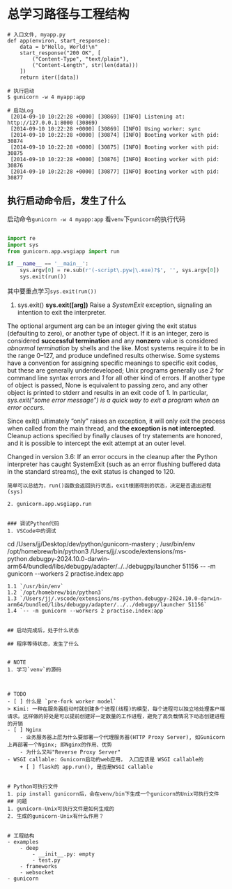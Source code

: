 

# 总学习路径与工程结构

```
# 入口文件, myapp.py
def app(environ, start_response):
    data = b"Hello, World!\n"
    start_response("200 OK", [
        ("Content-Type", "text/plain"),
        ("Content-Length", str(len(data)))
    ])
    return iter([data])

# 执行启动
$ gunicorn -w 4 myapp:app

# 启动Log
 [2014-09-10 10:22:28 +0000] [30869] [INFO] Listening at: http://127.0.0.1:8000 (30869)
 [2014-09-10 10:22:28 +0000] [30869] [INFO] Using worker: sync
 [2014-09-10 10:22:28 +0000] [30874] [INFO] Booting worker with pid: 30874
 [2014-09-10 10:22:28 +0000] [30875] [INFO] Booting worker with pid: 30875
 [2014-09-10 10:22:28 +0000] [30876] [INFO] Booting worker with pid: 30876
 [2014-09-10 10:22:28 +0000] [30877] [INFO] Booting worker with pid: 30877

```
## 执行启动命令后，发生了什么
启动命令`gunicorn -w 4 myapp:app`
看`venv`下`gunicorn`的执行代码
```python

import re
import sys
from gunicorn.app.wsgiapp import run 

if __name__ == '__main__':
    sys.argv[0] = re.sub(r'(-script\.pyw|\.exe)?$', '', sys.argv[0])
    sys.exit(run())

```

其中要重点学习`sys.exit(run())`
1. sys.exit()
**sys.exit([arg])**
Raise a *SystemExit* exception, signaling an intention to exit the interpreter.

The optional argument arg can be an integer giving the exit status (defaulting to zero), or another type of object. 
If it is an integer, zero is considered **successful termination** and any **nonzero** value is considered *abnormal termination* by shells and the like. Most systems require it to be in the range 0–127, and produce undefined results otherwise. Some systems have a convention for assigning specific meanings to specific exit codes, but these are generally underdeveloped; Unix programs generally use *2* for command line syntax errors and *1* for all other kind of errors. If another type of object is passed, None is equivalent to passing zero, and any other object is printed to stderr and results in an exit code of 1. In particular, *sys.exit("some error message") is a quick way to exit a program when an error occurs*.

Since exit() ultimately “only” raises an exception, it will only exit the process when called from the main thread, and **the exception is not intercepted**. Cleanup actions specified by finally clauses of try statements are honored, and it is possible to intercept the exit attempt at an outer level.

Changed in version 3.6: If an error occurs in the cleanup after the Python interpreter has caught SystemExit (such as an error flushing buffered data in the standard streams), the exit status is changed to 120.
```
简单可以总结为，run()函数会返回执行状态，exit根据得到的状态，决定是否退出进程(sys)

2. gunicorn.app.wsgiapp.run


### 调试Python代码
1. VSCode中的调试
```
cd /Users/jj/Desktop/dev/python/gunicorn-mastery ; /usr/bin/env /opt/homebrew/bin/python3 
/Users/jj/.vscode/extensions/ms-python.debugpy-2024.10.0-darwin-arm64/bundled/libs/debugpy/adapter/../../debugpy/launcher 51156 -- -m gunicorn --workers 2 practise.index:app 
```
1.1 `/usr/bin/env`
1.2 `/opt/homebrew/bin/python3`
1.3 `/Users/jj/.vscode/extensions/ms-python.debugpy-2024.10.0-darwin-arm64/bundled/libs/debugpy/adapter/../../debugpy/launcher 51156`
1.4 `-- -m gunicorn --workers 2 practise.index:app`


## 启动完成后，处于什么状态

## 程序等待状态，发生了什么


# NOTE
1. 学习`venv`的源码



# TODO
- [ ] 什么是 `pre-fork worker model`
> Kimi: 一种在服务器启动时就创建多个进程(线程)的模型，每个进程可以独立地处理客户端请求。这样做的好处是可以提前创建好一定数量的工作进程，避免了高负载情况下动态创建进程的开销
- [ ] Nginx 
    - 业务服务器上层为什么要部署一个代理服务器(HTTP Proxy Server), 如Gunicorn上再部署一个Nginx; 即Nginx的作用、优势
    - 为什么又叫"Reverse Proxy Server"
- WSGI callable: Gunicorn启动的web应用， 入口应该是 WSGI callable的
    + [ ] flask的 app.run(), 是否是WSGI callable


# Python可执行文件
1. pip install gunicorn后，会在venv/bin下生成一个gunicorn的Unix可执行文件
## 问题
1. gunicorn-Unix可执行文件是如何生成的
2. 生成的gunicorn-Unix有什么作用？


# 工程结构
- examples
    - deep 
        - __init__.py: empty
        - test.py
    - frameworks
    - websocket
- gunicorn